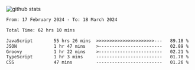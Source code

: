 
![github stats](https://github-readme-stats.vercel.app/api?username=realmahd1&show_icons=true&theme=codeSTACKr&hide_rank=true&count_private=true)

<!--START_SECTION:waka-->

```txt
From: 17 February 2024 - To: 18 March 2024

Total Time: 62 hrs 10 mins

JavaScript        55 hrs 26 mins  >>>>>>>>>>>>>>>>>>>>>>---   89.18 %
JSON              1 hr 47 mins    >------------------------   02.89 %
Groovy            1 hr 22 mins    >------------------------   02.21 %
TypeScript        1 hr 3 mins     -------------------------   01.70 %
CSS               47 mins         -------------------------   01.26 %
```

<!--END_SECTION:waka-->
